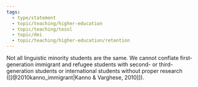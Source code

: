 ```yaml
---
tags:
  - type/statement
  - topic/teaching/higher-education
  - topic/teaching/tesol
  - topic/dei
  - topic/teaching/higher-education/retention
---
```


Not all linguistic minority students are the same. We cannot conflate first-generation immigrant and refugee students with second- or third- generation students or international students without proper research ([[@2010kanno_immigrant|Kanno & Varghese, 2010]]).
